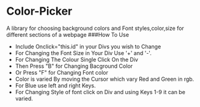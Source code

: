 # Color-Picker
A library for choosing background colors and Font styles,color,size  for different sections of a webpage
###How To Use
- Include Onclick="this.id" in your Divs you wish to Change
- For Changing the Font Size in Your Div Use  '+'  and  '-'.
- For Changing The Colour Single Click On the Div
- Then Press "B" for Changing Bacground Color
- Or Press "F" for Changing Font color
- Color is varied By moving the Cursor which vary Red and Green in rgb.
- For Blue use left and right Keys.
- For Changing Style of font click on Div and using  Keys 1-9  it can be varied.

